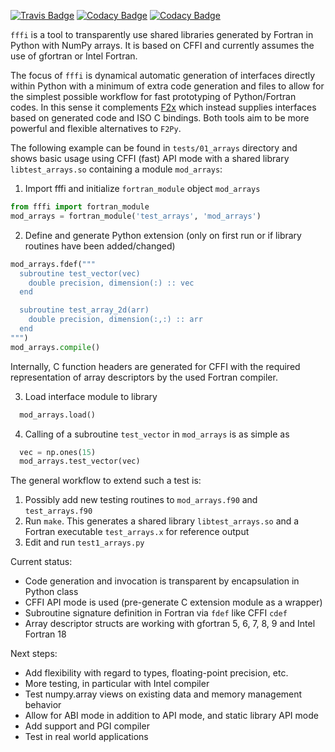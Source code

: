 [![Travis Badge](https://api.travis-ci.com/krystophny/fffi.svg?branch=master)](https://travis-ci.org/pyccel/fffi)
[![Codacy Badge](https://api.codacy.com/project/badge/Coverage/1f01028dd9db4231b24eab75934a2231)](https://www.codacy.com/app/krystophny/fffi?utm_source=github.com&utm_medium=referral&utm_content=krystophny/fffi&utm_campaign=Badge_Coverage)
[![Codacy Badge](https://api.codacy.com/project/badge/Grade/1f01028dd9db4231b24eab75934a2231)](https://www.codacy.com/app/krystophny/fffi?utm_source=github.com&amp;utm_medium=referral&amp;utm_content=krystophny/fffi&amp;utm_campaign=Badge_Grade)

`fffi` is a tool to transparently use shared libraries generated by Fortran in
Python with NumPy arrays. It is based on CFFI and currently assumes the use of
gfortran or Intel Fortran.

The focus of `fffi` is dynamical automatic generation of interfaces directly
within Python with a minimum of extra code generation and files to allow
for the simplest possible workflow for fast prototyping of Python/Fortran codes.
In this sense it complements [F2x](https://github.com/DLR-SC/F2x) which
instead supplies interfaces based on generated code and ISO C bindings.
Both tools aim to be more powerful and flexible alternatives to `F2Py`.

The following example can be found in `tests/01_arrays` directory and shows
basic usage using CFFI (fast) API mode with a shared library
`libtest_arrays.so` containing a module `mod_arrays`:
1. Import fffi and initialize `fortran_module` object `mod_arrays`
```python
from fffi import fortran_module
mod_arrays = fortran_module('test_arrays', 'mod_arrays')
```

2. Define and generate Python extension
  (only on first run or if library routines have been added/changed)
```python
mod_arrays.fdef("""
  subroutine test_vector(vec)
    double precision, dimension(:) :: vec
  end

  subroutine test_array_2d(arr)
    double precision, dimension(:,:) :: arr
  end
""")
mod_arrays.compile()
```
Internally, C function headers are generated for CFFI with the required
representation of array descriptors by the used Fortran compiler.

3. Load interface module to library
```python
  mod_arrays.load()
```
4. Calling of a subroutine `test_vector` in `mod_arrays` is as simple as
```python
  vec = np.ones(15)
  mod_arrays.test_vector(vec)
```

The general workflow to extend such a test is:

1. Possibly add new testing routines to `mod_arrays.f90` and `test_arrays.f90`
2. Run `make`. This generates a shared library `libtest_arrays.so` and
   a Fortran executable `test_arrays.x` for reference output
3. Edit and run `test1_arrays.py`

Current status:

* Code generation and invocation is transparent by encapsulation in Python class
* CFFI API mode is used (pre-generate C extension module as a wrapper)
* Subroutine signature definition in Fortran via `fdef` like CFFI `cdef`
* Array descriptor structs are working with gfortran 5, 6, 7, 8, 9 and Intel Fortran 18

Next steps:

* Add flexibility with regard to types, floating-point precision, etc.
* More testing, in particular with Intel compiler
* Test numpy.array views on existing data and memory management behavior
* Allow for ABI mode in addition to API mode, and static library API mode
* Add support and PGI compiler
* Test in real world applications
